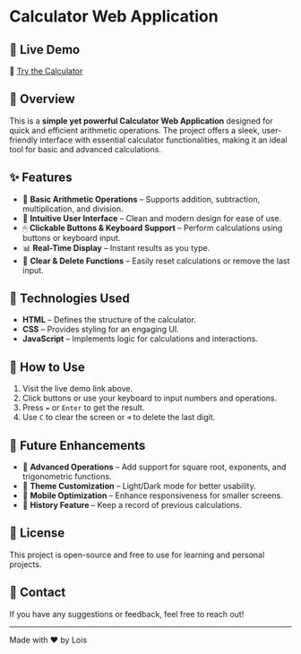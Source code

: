 # Calculator Web Application

## 📌 Live Demo
🔗 [Try the Calculator](#)

## 📖 Overview
This is a **simple yet powerful Calculator Web Application** designed for quick and efficient arithmetic operations. The project offers a sleek, user-friendly interface with essential calculator functionalities, making it an ideal tool for basic and advanced calculations.

## ✨ Features
- 🔢 **Basic Arithmetic Operations** – Supports addition, subtraction, multiplication, and division.
- 🎨 **Intuitive User Interface** – Clean and modern design for ease of use.
- 🖱 **Clickable Buttons & Keyboard Support** – Perform calculations using buttons or keyboard input.
- 📊 **Real-Time Display** – Instant results as you type.
- 🔄 **Clear & Delete Functions** – Easily reset calculations or remove the last input.

## 🚀 Technologies Used
- **HTML** – Defines the structure of the calculator.
- **CSS** – Provides styling for an engaging UI.
- **JavaScript** – Implements logic for calculations and interactions.

## 📌 How to Use
1. Visit the live demo link above.
2. Click buttons or use your keyboard to input numbers and operations.
3. Press `=` or `Enter` to get the result.
4. Use `C` to clear the screen or `⌫` to delete the last digit.

## 🔧 Future Enhancements
- 🧮 **Advanced Operations** – Add support for square root, exponents, and trigonometric functions.
- 🎨 **Theme Customization** – Light/Dark mode for better usability.
- 📱 **Mobile Optimization** – Enhance responsiveness for smaller screens.
- 🔄 **History Feature** – Keep a record of previous calculations.

## 📜 License
This project is open-source and free to use for learning and personal projects.

## 💌 Contact
If you have any suggestions or feedback, feel free to reach out!

---
Made with ❤️ by Lois

